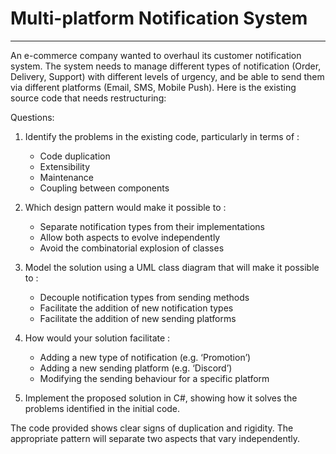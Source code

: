 # Multi-platform Notification System
---
An e-commerce company wanted to overhaul its customer notification system. The system needs to manage different types of notification (Order, Delivery, Support) with different levels of urgency, and be able to send them via different platforms (Email, SMS, Mobile Push).
Here is the existing source code that needs restructuring:

Questions:

1. Identify the problems in the existing code, particularly in terms of :
   - Code duplication
   - Extensibility
   - Maintenance
   - Coupling between components

2. Which design pattern would make it possible to :
   - Separate notification types from their implementations
   - Allow both aspects to evolve independently
   - Avoid the combinatorial explosion of classes
   
3. Model the solution using a UML class diagram that will make it possible to :
   - Decouple notification types from sending methods
   - Facilitate the addition of new notification types
   - Facilitate the addition of new sending platforms

4. How would your solution facilitate :

   - Adding a new type of notification (e.g. ‘Promotion’)
   - Adding a new sending platform (e.g. ‘Discord’)
   - Modifying the sending behaviour for a specific platform

5. Implement the proposed solution in C#, showing how it solves the problems identified in the initial code.

The code provided shows clear signs of duplication and rigidity. The appropriate pattern will separate two aspects that vary independently.


